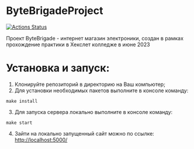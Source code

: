 # ByteBrigadeProject
[![Actions Status](https://github.com/KostyaGro/ByteBrigadeProject/workflows/check/badge.svg)](https://github.com/KostyaGro/ByteBrigadeProject/actions)

Проект ByteBrigade - интернет магазин электроники, создан в рамках прохождение практики в Хекслет колледже в июне 2023
# Установка и запуск:
1. Клонируйте репозиторий в директорию на Ваш компьютер;
2. Для установки необходимых пакетов выполните в консоле команду:
```
make install
```
3. Для запуска сервера локально выполните в консоле команду:
```
make start
```
4. Зайти на локально запущенный сайт можно по ссылке:
<http://localhost:5000/>
